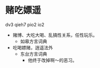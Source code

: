 



# 赌吃嫖遥
dv3 qieh7 pio2 io2
+ 赌博、大吃大喝、乱搞性关系，任性玩乐。
  * 如皋方言词典
+ 吃喝嫖赌，逍遥法外
  * 东台方言词典
    - 他终于改掉啊～的恶习。
